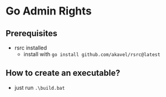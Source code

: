 # Go Admin Rights

## Prerequisites

-  rsrc installed
    - install with ```go install github.com/akavel/rsrc@latest```

## How to create an executable?

- just run ```.\build.bat```